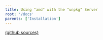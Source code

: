 ```yaml
---
title: Using "amd" with the "unpkg" Server 
root: '/docs'
parents: ['Installation']
---
```


[(github sources)](https://github.com/hpcc-systems/Visualization/tree/master/demos/quickstart/amd_unpkg)
